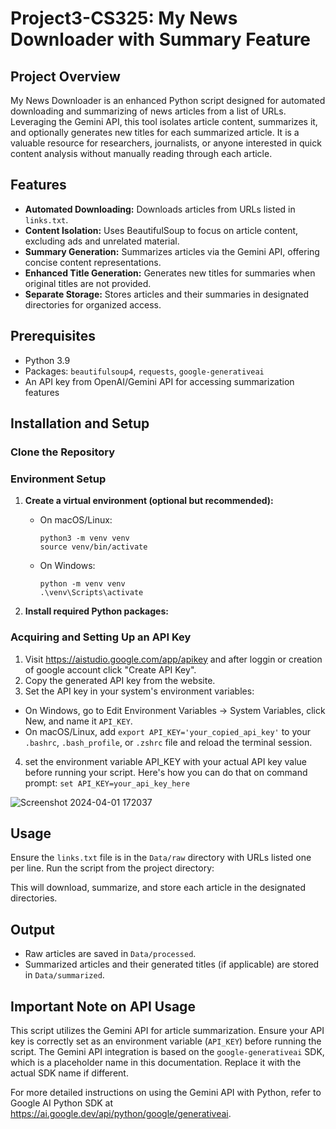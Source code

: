 # Project3-CS325: My News Downloader with Summary Feature

## Project Overview

My News Downloader is an enhanced Python script designed for automated downloading and summarizing of news articles from a list of URLs. Leveraging the Gemini API, this tool isolates article content, summarizes it, and optionally generates new titles for each summarized article. It is a valuable resource for researchers, journalists, or anyone interested in quick content analysis without manually reading through each article.

## Features

- **Automated Downloading:** Downloads articles from URLs listed in `links.txt`.
- **Content Isolation:** Uses BeautifulSoup to focus on article content, excluding ads and unrelated material.
- **Summary Generation:** Summarizes articles via the Gemini API, offering concise content representations.
- **Enhanced Title Generation:** Generates new titles for summaries when original titles are not provided.
- **Separate Storage:** Stores articles and their summaries in designated directories for organized access.

## Prerequisites

- Python 3.9
- Packages: `beautifulsoup4`, `requests`, `google-generativeai` 
- An API key from OpenAI/Gemini API for accessing summarization features

## Installation and Setup

### Clone the Repository


### Environment Setup

1. **Create a virtual environment (optional but recommended):**

   - On macOS/Linux:
     ```
     python3 -m venv venv
     source venv/bin/activate
     ```

   - On Windows:
     ```
     python -m venv venv
     .\venv\Scripts\activate
     ```

2. **Install required Python packages:**


### Acquiring and Setting Up an API Key

1. Visit https://aistudio.google.com/app/apikey and after loggin or creation of google account click "Create API Key".
2. Copy the generated API key from the website.
3. Set the API key in your system's environment variables:
- On Windows, go to Edit Environment Variables -> System Variables, click New, and name it `API_KEY`.
- On macOS/Linux, add `export API_KEY='your_copied_api_key'` to your `.bashrc`, `.bash_profile`, or `.zshrc` file and reload the terminal session.
4. set the environment variable API_KEY with your actual API key value before running your script. Here's how you can do that on command prompt: `set API_KEY=your_api_key_here`
  
![Screenshot 2024-04-01 172037](https://github.com/StuartLech/Project1-CS325/assets/106490910/e5515980-4a6f-41cd-b99d-7a8a12745335)


## Usage

Ensure the `links.txt` file is in the `Data/raw` directory with URLs listed one per line. Run the script from the project directory:


This will download, summarize, and store each article in the designated directories.

## Output

- Raw articles are saved in `Data/processed`.
- Summarized articles and their generated titles (if applicable) are stored in `Data/summarized`.

## Important Note on API Usage

This script utilizes the Gemini API for article summarization. Ensure your API key is correctly set as an environment variable (`API_KEY`) before running the script. The Gemini API integration is based on the `google-generativeai` SDK, which is a placeholder name in this documentation. Replace it with the actual SDK name if different.

For more detailed instructions on using the Gemini API with Python, refer to Google AI Python SDK at https://ai.google.dev/api/python/google/generativeai.
